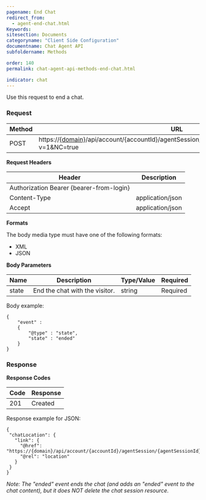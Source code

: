 ```yaml
---
pagename: End Chat
redirect_from:
  - agent-end-chat.html
Keywords:
sitesection: Documents
categoryname: "Client Side Configuration"
documentname: Chat Agent API
subfoldername: Methods

order: 140
permalink: chat-agent-api-methods-end-chat.html

indicator: chat
---
```


Use this request to end a chat.

### Request

| Method | URL                                                                                               |
|--------|---------------------------------------------------------------------------------------------------|
| POST   | https://[{domain}](/agent-domain-domain-api.html)/api/account/{accountId}/agentSession/{agentSessionId}/chat/{chatId}/events?v=1&NC=true |

**Request Headers**

| Header                                   | Description      |
|------------------------------------------|------------------|
| Authorization Bearer {bearer-from-login} |                  |
| Content-Type                             | application/json |
| Accept                                   | application/json |

**Formats**

The body media type must have one of the following formats:

- XML
- JSON

**Body Parameters**

| Name  | Description                    | Type/Value | Required |
|-------|--------------------------------|------------|----------|
| state | End the chat with the visitor. | string     | Required |

Body example:

    {
        "event" :
        {
            "@type" : "state",
            "state" : "ended"
        }
    }

### Response

**Response Codes**

| Code | Response |
|------|----------|
| 201  | Created  |

Response example for JSON:

    {
     "chatLocation": {
       "link": {
         "@href": "https://{domain}/api/account/{accountId}/agentSession/{agentSessionId}/chat/{chatId}/events/{number}",
         "@rel": "location"
       }
     }
    }

*Note: The "ended" event ends the chat (and adds an "ended" event to the chat content), but it does NOT delete the chat session resource.*
